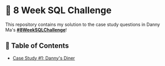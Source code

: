 # 🦋 8 Week SQL Challenge

This repository contains my solution to the case study questions in Danny Ma's **[#8WeekSQLChallenge](https://8weeksqlchallenge.com)**!


## 📑 Table of Contents
- [Case Study #1: Danny's Diner]()
